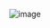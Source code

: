 
![image](https://github.com/RaidenShogun503/RaidenShogun503/assets/131646949/31b6ec11-0cb7-4db4-969f-26c68313b49b)
